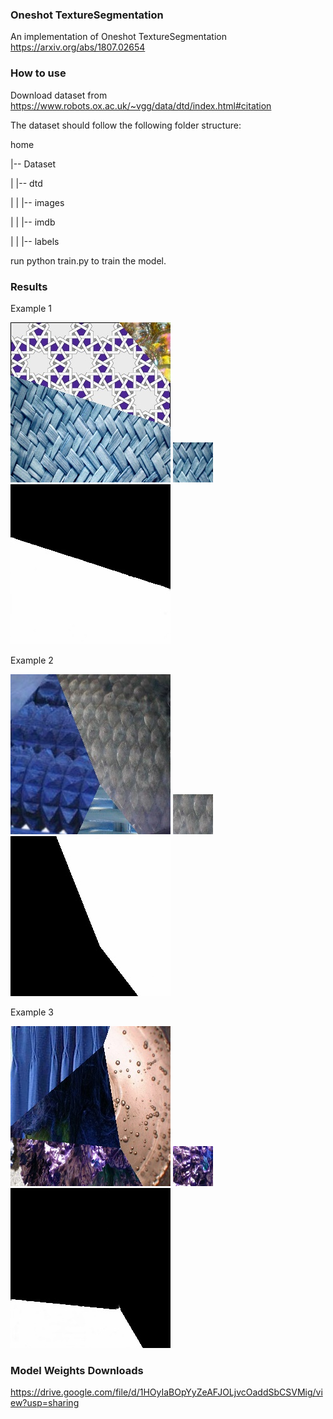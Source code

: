 ### Oneshot TextureSegmentation
An implementation of Oneshot TextureSegmentation
https://arxiv.org/abs/1807.02654

### How to use

Download dataset from https://www.robots.ox.ac.uk/~vgg/data/dtd/index.html#citation

The dataset should follow the following folder structure:

home

|-- Dataset

| |-- dtd

| | |-- images

| | |-- imdb

| | |-- labels

run python train.py to train the model.

### Results

Example 1


![input image a](https://raw.githubusercontent.com/drogen120/OneshotTextureSegmentation/master/results/image_1530.jpg)
![input image a texture](https://raw.githubusercontent.com/drogen120/OneshotTextureSegmentation/master/results/texture_1530.jpg)
![predict mask](https://raw.githubusercontent.com/drogen120/OneshotTextureSegmentation/master/results/image_pred_1530.jpg)


Example 2


![input image a](https://raw.githubusercontent.com/drogen120/OneshotTextureSegmentation/master/results/image_1830.jpg)
![input image a texture](https://raw.githubusercontent.com/drogen120/OneshotTextureSegmentation/master/results/texture_1830.jpg)
![predict mask](https://raw.githubusercontent.com/drogen120/OneshotTextureSegmentation/master/results/image_pred_1830.jpg)


Example 3


![input image a](https://raw.githubusercontent.com/drogen120/OneshotTextureSegmentation/master/results/image_1835.jpg)
![input image a texture](https://raw.githubusercontent.com/drogen120/OneshotTextureSegmentation/master/results/texture_1835.jpg)
![predict mask](https://raw.githubusercontent.com/drogen120/OneshotTextureSegmentation/master/results/image_pred_1835.jpg)

### Model Weights Downloads

https://drive.google.com/file/d/1HOyIaBOpYyZeAFJOLjvcOaddSbCSVMig/view?usp=sharing

